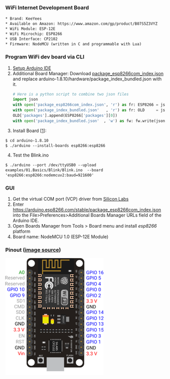 ### WiFi Internet Development Board
    * Brand: KeeYees
    * Available on Amazon: https://www.amazon.com/gp/product/B07S5Z3VYZ
    * WiFi Module: ESP-12E
    * WiFi Microchip: ESP8266
    * USB Interface: CP2102
    * Firmware: NodeMCU (written in C and programmable with Lua)
### Program WiFi dev board via CLI
1. [Setup Arduino IDE](https://github.com/xg590/IoT/tree/master/Arduino#install-arduino-ide-on-raspbian-os-via-usb) 
2. Additional Board Manager: Download [package_esp8266com_index.json](http://arduino.esp8266.com/stable/package_esp8266com_index.json) and replace arduino-1.8.10/hardware/package_index_bundled.json with it. 
   ```python
   # Here is a python script to combine two json files
   import json
   with open('package_esp8266com_index.json', 'r') as fr: ESP8266 = json.loads(fr.read())
   with open('package_index_bundled.json'   , 'r') as fr: OLD     = json.loads(fr.read())
   OLD['packages'].append(ESP8266['packages'][0])
   with open('package_index_bundled.json'  , 'w') as fw: fw.write(json.dumps(OLD))
   ```
3. Install Board [[1](https://github.com/arduino/Arduino/blob/master/build/shared/manpage.adoc)]: 
```
$ cd arduino-1.8.10
$ ./arduino --install-boards esp8266:esp8266
```
4. Test the Blink.ino
```
$ ./arduino --port /dev/ttyUSB0 --upload examples/01.Basics/Blink/Blink.ino  --board 'esp8266:esp8266:nodemcuv2:baud=921600'
```
### GUI
1. Get the virtual COM port (VCP) driver from [Silicon Labs](https://www.silabs.com/developers/usb-to-uart-bridge-vcp-drivers)
2. Enter https://arduino.esp8266.com/stable/package_esp8266com_index.json into the File>Preferences>Additional Boards Manager URLs field of the Arduino IDE. 
3. Open Boards Manager from Tools > Board menu and install <i>esp8266</i> platform 
4. Board name: NodeMCU 1.0 (ESP-12E Module)
### Pinout ([image source](https://mechatronicsblog.com/esp8266-nodemcu-pinout-for-arduino-ide/))
![alt text](https://github.com/xg590/IoT/blob/master/NodeMCU/NodeMCU_v2.png?raw=true "NodeMCU_v2")
